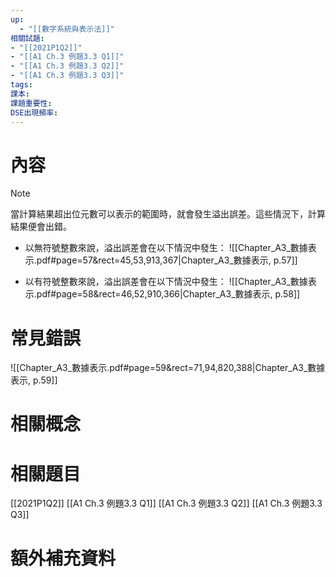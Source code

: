 ```yaml
---
up:
  - "[[數字系統與表示法]]"
相關試題: 
- "[[2021P1Q2]]"
- "[[A1 Ch.3 例題3.3 Q1]]"
- "[[A1 Ch.3 例題3.3 Q2]]"
- "[[A1 Ch.3 例題3.3 Q3]]"
tags: 
課本: 
課題重要性: 
DSE出現頻率:
---
```

# 內容

> [!NOTE]
> 當計算結果超出位元數可以表示的範圍時，就會發生溢出誤差。這些情況下，計算結果便會出錯。

- 以無符號整數來說，溢出誤差會在以下情況中發生：
![[Chapter_A3_數據表示.pdf#page=57&rect=45,53,913,367|Chapter_A3_數據表示, p.57]]
* 以有符號整數來說，溢出誤差會在以下情況中發生：
![[Chapter_A3_數據表示.pdf#page=58&rect=46,52,910,366|Chapter_A3_數據表示, p.58]]
# 常見錯誤
![[Chapter_A3_數據表示.pdf#page=59&rect=71,94,820,388|Chapter_A3_數據表示, p.59]]
# 相關概念

# 相關題目
[[2021P1Q2]]
[[A1 Ch.3 例題3.3 Q1]]
[[A1 Ch.3 例題3.3 Q2]]
[[A1 Ch.3 例題3.3 Q3]]
# 額外補充資料